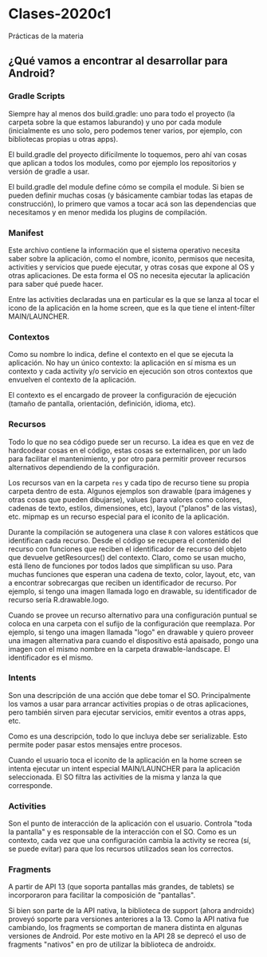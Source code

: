 # Clases-2020c1
Prácticas de la materia

## ¿Qué vamos a encontrar al desarrollar para Android?

### Gradle Scripts

Siempre hay al menos dos build.gradle: uno para todo el proyecto (la carpeta sobre la que estamos
laburando) y uno por cada module (inicialmente es uno solo, pero podemos tener varios, por ejemplo,
con bibliotecas propias u otras apps).

El build.gradle del proyecto difícilmente lo toquemos, pero ahí van cosas que aplican a todos los
modules, como por ejemplo los repositorios y versión de gradle a usar.

El build.gradle del module define cómo se compila el module. Si bien se pueden definir muchas cosas
(y básicamente cambiar todas las etapas de construcción), lo primero que vamos a tocar acá son las
dependencias que necesitamos y en menor medida los plugins de compilación.

### Manifest

Este archivo contiene la información que el sistema operativo necesita saber sobre la aplicación,
como el nombre, iconito, permisos que necesita, activities y servicios que puede ejecutar, y
otras cosas que expone al OS y otras aplicaciones. De esta forma el OS no necesita ejecutar la
aplicación para saber qué puede hacer.

Entre las activities declaradas una en particular es la que se lanza al tocar el icono de la
aplicación en la home screen, que es la que tiene el intent-filter MAIN/LAUNCHER.

### Contextos

Como su nombre lo indica, define el contexto en el que se ejecuta la aplicación.
No hay un único contexto: la aplicación en sí misma es un contexto y cada activity y/o servicio
en ejecución son otros contextos que envuelven el contexto de la aplicación.

El contexto es el encargado de proveer la configuración de ejecución (tamaño de pantalla,
orientación, definición, idioma, etc).

### Recursos

Todo lo que no sea código puede ser un recurso. La idea es que en vez de hardcodear cosas en el
código, estas cosas se externalicen, por un lado para facilitar el mantenimiento, y por otro para
permitir proveer recursos alternativos dependiendo de la configuración.

Los recursos van en la carpeta `res` y cada tipo de recurso tiene su propia carpeta dentro de
esta. Algunos ejemplos son drawable (para imágenes y otras cosas que pueden dibujarse), values
(para valores como colores, cadenas de texto, estilos, dimensiones, etc), layout ("planos" de
las vistas), etc. mipmap es un recurso especial para el iconito de la aplicación.

Durante la compilación se autogenera una clase `R` con valores estáticos que identifican cada
recurso. Desde el código se recupera el contenido del recurso con funciones que reciben el
identificador de recurso del objeto que devuelve getResources() del contexto. Claro, como se usan
mucho, está lleno de funciones por todos lados que simplifican su uso. Para muchas funciones que
esperan una cadena de texto, color, layout, etc, van a encontrar sobrecargas que reciben un
identificador de recurso. Por ejemplo, si tengo una imagen llamada logo en drawable, su
identificador de recurso sería R.drawable.logo.

Cuando se provee un recurso alternativo para una configuración puntual se coloca en una carpeta
con el sufijo de la configuración que reemplaza. Por ejemplo, si tengo una imagen llamada
"logo" en drawable y quiero proveer una imagen alternativa para cuando el dispositivo está
apaisado, pongo una imagen con el mismo nombre en la carpeta drawable-landscape. El identificador
es el mismo.

### Intents

Son una descripción de una acción que debe tomar el SO. Principalmente los vamos a usar para
arrancar activities propias o de otras aplicaciones, pero también sirven para ejecutar servicios,
emitir eventos a otras apps, etc.

Como es una descripción, todo lo que incluya debe ser serializable. Esto permite poder pasar estos
mensajes entre procesos.

Cuando el usuario toca el iconito de la aplicación en la home screen se intenta ejecutar un intent
especial MAIN/LAUNCHER para la aplicación seleccionada. El SO filtra las activities de la misma y
lanza la que corresponde.

### Activities

Son el punto de interacción de la aplicación con el usuario.
Controla "toda la pantalla" y es responsable de la interacción con el SO.
Como es un contexto, cada vez que una configuración cambia la activity se recrea (sí, se puede
evitar) para que los recursos utilizados sean los correctos.

### Fragments

A partir de API 13 (que soporta pantallas más grandes, de tablets) se incorporaron para facilitar
la composición de "pantallas".

Si bien son parte de la API nativa, la biblioteca de support (ahora androidx) proveyó soporte para
versiones anteriores a la 13. Como la API nativa fue cambiando, los fragments se comportan de
manera distinta en algunas versiones de Android. Por este motivo en la API 28 se deprecó el uso de
fragments "nativos" en pro de utilizar la biblioteca de androidx.

